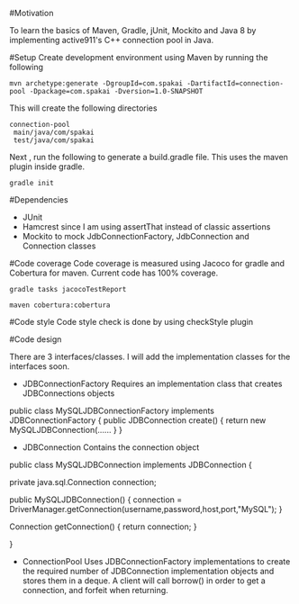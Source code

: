 #Motivation

To learn the basics of Maven, Gradle, jUnit, Mockito and Java 8 by implementing active911's C++ connection pool in Java.

#Setup
Create development environment using Maven by running the following
```
mvn archetype:generate -DgroupId=com.spakai -DartifactId=connection-pool -Dpackage=com.spakai -Dversion=1.0-SNAPSHOT
```
This will create the following directories
```
connection-pool
 main/java/com/spakai
 test/java/com/spakai
```

Next , run the following to generate a build.gradle file. This uses the maven plugin inside gradle.

```
gradle init
```

#Dependencies

- JUnit
- Hamcrest since I am using assertThat instead of classic assertions
- Mockito to mock JdbConnectionFactory, JdbConnection and Connection classes

#Code coverage
Code coverage is measured using Jacoco for gradle and Cobertura for maven.
Current code has 100% coverage.

```
gradle tasks jacocoTestReport
```


```
maven cobertura:cobertura
```

#Code style
Code style check is done by using checkStyle plugin

#Code design

There are 3 interfaces/classes. I will add the implementation classes for the interfaces soon.


- JDBConnectionFactory 
Requires an implementation class that creates JDBConnections objects

public class MySQLJDBConnectionFactory implements JDBConnectionFactory {
  public JDBConnection create() {
    return new MySQLJDBConnection(......
  }
}

- JDBConnection
Contains the connection object 

public class MySQLJDBConnection implements JDBConnection {

  private java.sql.Connection connection;
  
  public MySQLJDBConnection() {
    connection = DriverManager.getConnection(username,password,host,port,"MySQL");
  }
  
  Connection getConnection() {
    return connection;
  }
  
 }

- ConnectionPool
Uses JDBConnectionFactory implementations to create the required number of JDBConnection implementation objects and stores them in a deque.
A client will call borrow() in order to get a connection, and forfeit when returning.
